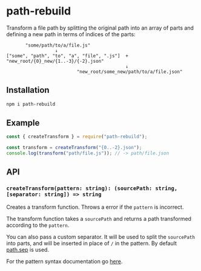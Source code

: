 # path-rebuild

Transform a file path by splitting the original path into an array of parts
and defining a new path in terms of indices of the parts:

```
       "some/path/to/a/file.js"
                  ↓
["some", "path", "to", "a", "file", ".js"]  +  "new_root/{0}_new/{1..-3}/{-2}.json"
                                            ↓
                          "new_root/some_new/path/to/a/file.json"

```

## Installation

```sh
npm i path-rebuild
```

## Example

```js
const { createTransform } = require("path-rebuild");

const transform = createTransform("{0..-2}.json");
console.log(transform("path/file.js")); // -> path/file.json
```

## API

### `createTransform(pattern: string): (sourcePath: string, [separator: string]) => string`

Creates a transform function. Throws a error if the `pattern` is incorrect.

The transform function takes a `sourcePath` and returns a path transformed according to the `pattern`.

You can also pass a custom separator.
It will be used to split the `sourcePath` into parts,
and will be inserted in place of `/` in the pattern.
By default [path.sep](https://nodejs.org/api/path.html#pathsep) is used.

For the pattern syntax documentation go [here](https://github.com/rpominov/path-rebuild).
